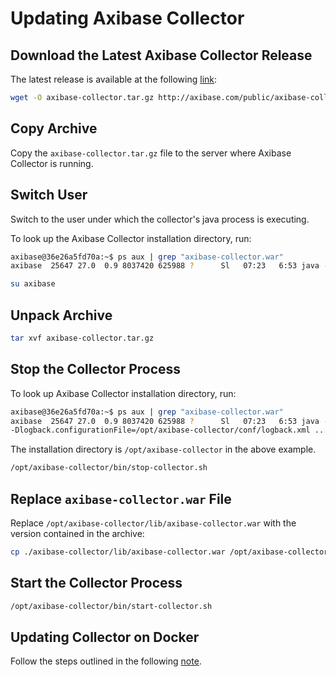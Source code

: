 # Updating Axibase Collector

## Download the Latest Axibase Collector Release

The latest release is available at the following [link](https://axibase.com/public/axibase-collector_latest.htm):

```bash
wget -O axibase-collector.tar.gz http://axibase.com/public/axibase-collector-v{revision}.tar.gz
```

## Copy Archive

Copy the `axibase-collector.tar.gz` file to the server where Axibase Collector is running.

## Switch User

Switch to the user under which the collector's java process is executing.

To look up the Axibase Collector installation directory, run:

```bash
axibase@36e26a5fd70a:~$ ps aux | grep "axibase-collector.war"
axibase  25647 27.0  0.9 8037420 625988 ?      Sl   07:23   6:53 java -XX:PermSize=128m ...
```

```bash
su axibase
```

## Unpack Archive

```bash
tar xvf axibase-collector.tar.gz
```

## Stop the Collector Process

To look up Axibase Collector installation directory, run:

```sh
axibase@36e26a5fd70a:~$ ps aux | grep "axibase-collector.war"
axibase  25647 27.0  0.9 8037420 625988 ?      Sl   07:23   6:53 java -XX:PermSize=128m ...
-Dlogback.configurationFile=/opt/axibase-collector/conf/logback.xml ...
```

The installation directory is `/opt/axibase-collector` in the above example.

```bash
/opt/axibase-collector/bin/stop-collector.sh
```

## Replace `axibase-collector.war` File

Replace `/opt/axibase-collector/lib/axibase-collector.war` with the version contained in the archive:

```bash
cp ./axibase-collector/lib/axibase-collector.war /opt/axibase-collector/lib/
```

## Start the Collector Process

```sh
/opt/axibase-collector/bin/start-collector.sh
```

## Updating Collector on Docker

Follow the steps outlined in the following [note](updating-collector-on-docker.md).
